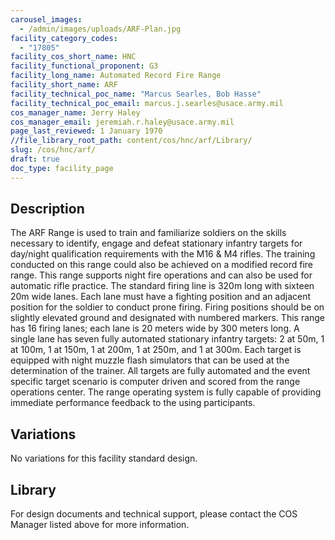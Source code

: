 ```yaml
---
carousel_images:
  - /admin/images/uploads/ARF-Plan.jpg
facility_category_codes:
  - "17805"
facility_cos_short_name: HNC
facility_functional_proponent: G3
facility_long_name: Automated Record Fire Range
facility_short_name: ARF
facility_technical_poc_name: "Marcus Searles, Bob Hasse"
facility_technical_poc_email: marcus.j.searles@usace.army.mil
cos_manager_name: Jerry Haley
cos_manager_email: jeremiah.r.haley@usace.army.mil
page_last_reviewed: 1 January 1970
//file_library_root_path: content/cos/hnc/arf/Library/
slug: /cos/hnc/arf/
draft: true
doc_type: facility_page
---
```


## Description

The ARF Range is used to train and familiarize soldiers on the skills necessary to identify, engage and defeat stationary infantry targets for day/night qualification requirements with the M16 & M4 rifles. The training conducted on this range could also be achieved on a modified record fire range. This range supports night fire operations and can also be used for automatic rifle practice.
The standard firing line is 320m long with sixteen 20m wide lanes. Each lane must have a fighting position and an adjacent position for the soldier to conduct prone firing. Firing positions should be on slightly elevated ground and designated with numbered markers. This range has 16 firing lanes; each lane is 20 meters wide by 300 meters long.
A single lane has seven fully automated stationary infantry targets: 2 at 50m, 1 at 100m, 1 at 150m, 1 at 200m, 1 at 250m, and 1 at 300m. Each target is equipped with night muzzle flash simulators that can be used at the determination of the trainer. All targets are fully automated and the event specific target scenario is computer driven and scored from the range operations center. The range operating system is fully capable of providing immediate performance feedback to the using participants.

## Variations

No variations for this facility standard design.

## Library
For design documents and technical support, please contact the COS Manager listed above for more information.
